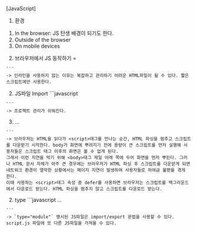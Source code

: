 [JavaScript]

1. 환경
  1) In the browser: JS 탄생 배경이 되기도 한다.
  2) Outside of the browser
  3) On mobile devices

2. 브라우저에서 JS 동작하기 = <script>태그 사용한다.
  1) Inline
    ```javascript 
      <script>
        alert('Hello');
      </script>
    ```
    -> 인라인을 사용하지 않는 이유는 복잡하고 관리하기 어려운 HTML파일이 될 수 있다. 짧은 스크립트에만 사용한다.
  2) JS파일 Import
    ```javascript
      <script src="script.js"></script>
    ```
    -> 프로젝트 관리가 쉬워진다.

3. <script>태그에 자주 사용하는 속성(attribute)
  1) defer
    ```javascrpt
      <html>
        <head>
          <script src="script.js" defer></script>
        </head>
        <body> ... </body>
      </html>
    ```
    -> 브라우저는 HTML을 읽다가 <script>태그를 만나는 순간, HTML 파싱을 멈추고 스크립트를 다운받기 시작한다. body가 화면에 뿌려지기 전에 용량이 큰 스크립트를 먼저 실행해 사용자들은 스크립트 태그 이후의 화면은 볼 수 없게 된다.
    그래서 이런 지연을 막기 위해 <body>태그 제일 아래 쪽에 두어 화면을 먼저 뿌린다. 그러나 HTML 문서 자체가 아주 큰 경우에는 브라우저가 HTML 파싱 후 스크립트를 다운받게 되면 네트워크 환경이 열악한 상황에서는 페이지 지연이 발생하여 사용자들로 하여금 불편을 겪게 한다.
    이때 사용하는 <script>태그 속성 중 defer를 사용하면 브라우저는 스크립트를 백그라운드에서 다운로드 받는다. HTML 파싱을 멈추지 않고 스크립트를 다운로드 받는다.
  2) type
    ```javascript
      <html>
        <head>
          <script src="script.js" type="module"></script>
        </head>
        <body> ... </body>
      </html>
    ```
    -> `type="module"` 명시된 JS파일은 import/export 문법을 사용할 수 있다.
    script.js 파일에 또 다른 JS파일을 가져올 수 있다. 